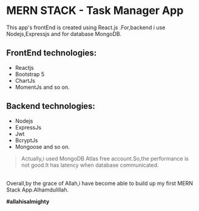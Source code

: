 # MERN STACK - Task Manager App

This app's frontEnd is created using React.js .For,backend i use Nodejs,Expressjs and for database MongoDB.

## FrontEnd technologies:

- Reactjs
- Bootstrap 5
- ChartJs
- MomentJs and so on.

## Backend technologies:

- Nodejs
- ExpressJs
- Jwt 
- BcryptJs
- Mongoose and so on.

>Actually,i used MongoDB Atlas free account.So,the performance is not good.It has latency when database communicated.
<br/>
Overall,by the grace of Allah,i have become able to build up my first MERN Stack App.Alhamdulillah.

**#allahisalmighty**